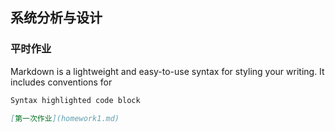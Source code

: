 ## 系统分析与设计


### 平时作业

Markdown is a lightweight and easy-to-use syntax for styling your writing. It includes conventions for

```markdown
Syntax highlighted code block

[第一次作业](homework1.md)

```
